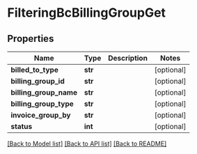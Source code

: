 # FilteringBcBillingGroupGet

## Properties
Name | Type | Description | Notes
------------ | ------------- | ------------- | -------------
**billed_to_type** | **str** |  | [optional] 
**billing_group_id** | **str** |  | [optional] 
**billing_group_name** | **str** |  | [optional] 
**billing_group_type** | **str** |  | [optional] 
**invoice_group_by** | **str** |  | [optional] 
**status** | **int** |  | [optional] 

[[Back to Model list]](../README.md#documentation-for-models) [[Back to API list]](../README.md#documentation-for-api-endpoints) [[Back to README]](../README.md)

